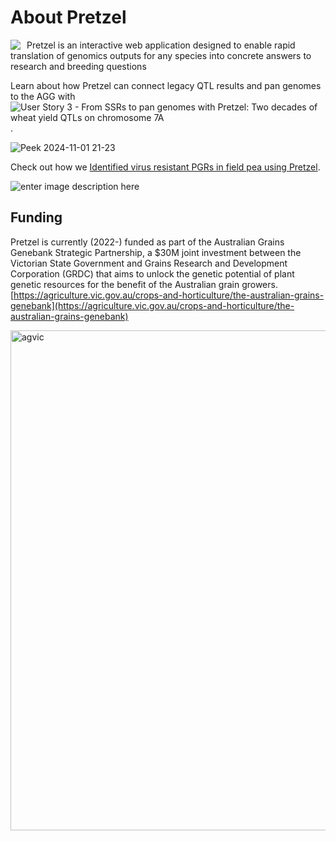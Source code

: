 # About Pretzel

<img src="https://plantinformatics.io/landingPageContent/pretzel-logo.png" style="float: left; margin-right: 10px;">

Pretzel is an interactive web application designed to enable rapid translation of genomics outputs for any species into concrete answers to research and breeding questions

Learn about how Pretzel can connect legacy QTL results and pan genomes to the AGG with ![User Story 3 - From SSRs to pan genomes with Pretzel: Two decades of wheat yield QTLs on chromosome 7A](https://docs.plantinformatics.io/User-Stories/User-story-3/).

![Peek 2024-11-01 21-23](https://github.com/user-attachments/assets/41daaab6-7123-4e09-aa42-eafd5180772e)

Check out how we [Identified virus resistant PGRs in field pea using Pretzel](https://docs.plantinformatics.io/User-Stories/User-story-1/).
 
![enter image description here](https://pretzel-images-public.s3.ap-southeast-2.amazonaws.com/user-stories/user-story-1/us-1-29.png)

## Funding
Pretzel is currently (2022-) funded as part of the Australian Grains Genebank Strategic Partnership, a $30M joint investment between the Victorian State Government and Grains Research and Development Corporation (GRDC) that aims to unlock the genetic potential of plant genetic resources for the benefit of the Australian grain growers. [https://agriculture.vic.gov.au/crops-and-horticulture/the-australian-grains-genebank](https://agriculture.vic.gov.au/crops-and-horticulture/the-australian-grains-genebank)


<img alt="agvic" src="https://pretzel-images-public.s3.ap-southeast-2.amazonaws.com/agvic_grdc.svg" width="800">
